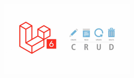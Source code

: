 <p align="center"><img src="https://raw.githubusercontent.com/quan2031/laravel-crud/master/public/img/laravel.png" width="400"></p>




